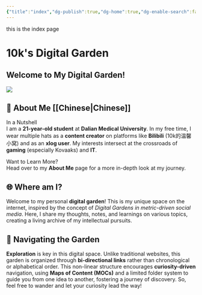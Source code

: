 ```yaml
---
{"title":"index","dg-publish":true,"dg-home":true,"dg-enable-search":false,"dg-pinned":true,"dg-show-local-graph":true,"dg-permalink":"home","permalink":"/home/","pinned":true,"tags":["gardenEntry"],"dgShowLocalGraph":true,"dgPassFrontmatter":true}
---
```


this is the index page

# 10k's Digital Garden

## Welcome to My Digital Garden!

![](https://10kcos1-1306082059.cos.ap-shanghai.myqcloud.com/pic-1/202310242227423.png)

## 🌱 About Me [[Chinese\|Chinese]]

In a Nutshell  
I am a **21-year-old student** at **Dalian Medical University**. In my free time, I wear multiple hats as a **content creator** on platforms like **Bilibili** (10k的温馨小窝) and as an **xlog user**. My interests intersect at the crossroads of **gaming** (especially Kovaaks) and **IT**.

Want to Learn More?  
Head over to my **About Me** page for a more in-depth look at my journey.

## 🌐 Where am I?

Welcome to my personal **digital garden**! This is my unique space on the internet, inspired by the concept of _Digital Gardens in metric-driven social media_. Here, I share my thoughts, notes, and learnings on various topics, creating a living archive of my intellectual pursuits.

## 🧭 Navigating the Garden

**Exploration** is key in this digital space. Unlike traditional websites, this garden is organized through **bi-directional links** rather than chronological or alphabetical order. This non-linear structure encourages **curiosity-driven** navigation, using **Maps of Content (MOCs)** and a limited folder system to guide you from one idea to another, fostering a journey of discovery. So, feel free to wander and let your curiosity lead the way!